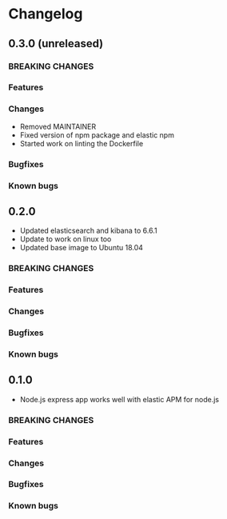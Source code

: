 # Changelog

## 0.3.0 (unreleased)

### BREAKING CHANGES

### Features

### Changes

- Removed MAINTAINER
- Fixed version of npm package and elastic npm
- Started work on linting the Dockerfile

### Bugfixes

### Known bugs

## 0.2.0

- Updated elasticsearch and kibana to 6.6.1
- Update to work on linux too
- Updated base image to Ubuntu 18.04

### BREAKING CHANGES

### Features

### Changes

### Bugfixes

### Known bugs

## 0.1.0

- Node.js express app works well with elastic APM for node.js

### BREAKING CHANGES

### Features

### Changes

### Bugfixes

### Known bugs
